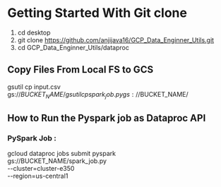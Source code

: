 Getting Started With Git clone
===================================
1. cd desktop
2. git clone https://github.com/anjijava16/GCP_Data_Enginner_Utils.git
3. cd GCP_Data_Enginner_Utils/dataproc



Copy Files From Local FS to GCS
---------------------------------------
gsutil cp input.csv gs://$BUCKET_NAME/
gsutil cp spark_job.py gs://$BUCKET_NAME/


How to Run the Pyspark job as Dataproc API
----------------------------------------------
### PySpark Job :
gcloud dataproc jobs submit pyspark \
    gs://BUCKET_NAME/spark_job.py \
    --cluster=cluster-e350  \
    --region=us-central1 



